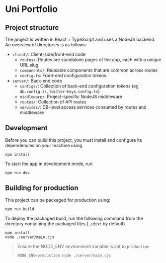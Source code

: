 # Uni Portfolio

## Project structure
The project is written in React + TypeScript and uses a NodeJS backend. An overview of directories is as follows:
- `client/`: Client-side/front-end code
  - `routes/`: Routes are standalone pages of the app, each with a unique URL slug
  - `components/`: Reusable components that are common across routes
  - `config.ts`: Front-end configuration tokens
- `server/`: Back-end code
  - `configs/`: Collection of back-end configuration tokens (eg `db.config.ts`, `twitter-keys.config.ts`)
  - `middleware/`: Project-specific NodeJS middleware
  - `routes/`: Collection of API routes
  - `services/`: DB-level access services consumed by routes and middleware

## Development
Before you can build this project, you must install and configure its dependencies on your machine using
```shell
npm install
```

To start the app in development mode, run
```shell
npm run dev
```
## Building for production

This project can be packaged for production using:
```shell
npm run build
```
To deploy the packaged build, run the following command from the directory containing the packaged files (`./dist` by default)
```shell
npm install
node ./server/main.cjs
```
> Ensure the NODE_ENV environment variable is set to `production`
> 
> ```NODE_ENV=production node ./server/main.cjs```
